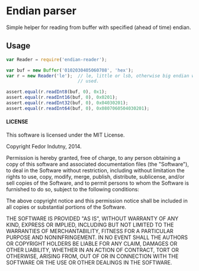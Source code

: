 # Endian parser

Simple helper for reading from buffer with specified (ahead of time) endian.

## Usage

```javascript
var Reader = require('endian-reader');

var buf = new Buffer('0102030405060708', 'hex');
var r = new Reader('le');  // le, little or lsb, otherwise big endian will be
                           // used.

assert.equal(r.readInt8(buf, 0), 0x1);
assert.equal(r.readInt16(buf, 0), 0x0201);
assert.equal(r.readInt32(buf, 0), 0x04030201);
assert.equal(r.readInt64(buf, 0), 0x0807060504030201);
```

#### LICENSE

This software is licensed under the MIT License.

Copyright Fedor Indutny, 2014.

Permission is hereby granted, free of charge, to any person obtaining a
copy of this software and associated documentation files (the
"Software"), to deal in the Software without restriction, including
without limitation the rights to use, copy, modify, merge, publish,
distribute, sublicense, and/or sell copies of the Software, and to permit
persons to whom the Software is furnished to do so, subject to the
following conditions:

The above copyright notice and this permission notice shall be included
in all copies or substantial portions of the Software.

THE SOFTWARE IS PROVIDED "AS IS", WITHOUT WARRANTY OF ANY KIND, EXPRESS
OR IMPLIED, INCLUDING BUT NOT LIMITED TO THE WARRANTIES OF
MERCHANTABILITY, FITNESS FOR A PARTICULAR PURPOSE AND NONINFRINGEMENT. IN
NO EVENT SHALL THE AUTHORS OR COPYRIGHT HOLDERS BE LIABLE FOR ANY CLAIM,
DAMAGES OR OTHER LIABILITY, WHETHER IN AN ACTION OF CONTRACT, TORT OR
OTHERWISE, ARISING FROM, OUT OF OR IN CONNECTION WITH THE SOFTWARE OR THE
USE OR OTHER DEALINGS IN THE SOFTWARE.
